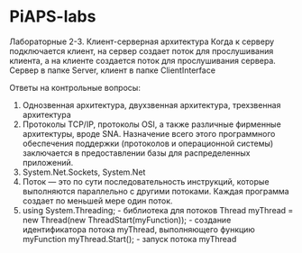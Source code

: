 # PiAPS-labs
Лабораторные 2-3.
Клиент-серверная архитектура
Когда к серверу подключается клиент, на сервер создает поток для прослушивания клиента, а на клиенте создается поток для прослушивания сервера.
Сервер в папке Server, клиент в папке ClientInterface

Ответы на контрольные вопросы:
1. Однозвенная архитектура, двухзвенная архитектура, трехзвенная архитектура
2. Протоколы TCP/IP, протоколы OSI, а также различные фирменные архитектуры, вроде SNA. Назначение всего этого программного обеспечения поддержки (протоколов и операционной системы) заключается в предоставлении базы для распределенных приложений.
3. System.Net.Sockets, System.Net
4. Поток — это по сути последовательность инструкций, которые выполняются параллельно с другими потоками. Каждая программа создает по меньшей мере один поток.
5. 	using System.Threading; - библиотека для потоков
	Thread myThread = new Thread(new ThreadStart(myFunction)); - создание идентификатора потока myThread, выполняющего функцию myFunction
	myThread.Start(); - запуск потока myThread
